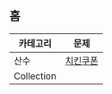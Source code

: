 홈
------
| 카테고리 | 문제 |
|---|:---:|
| 산수 | [치킨쿠폰](8wlgns/1105/20231105_lv0_pr_치킨쿠폰.md)  | 
| Collection |  |
